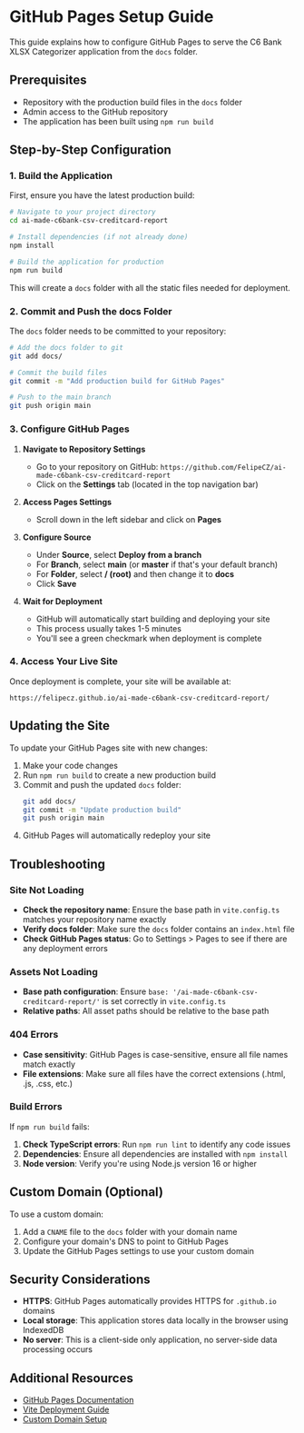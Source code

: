 # GitHub Pages Setup Guide

This guide explains how to configure GitHub Pages to serve the C6 Bank XLSX Categorizer application from the `docs` folder.

## Prerequisites

- Repository with the production build files in the `docs` folder
- Admin access to the GitHub repository
- The application has been built using `npm run build`

## Step-by-Step Configuration

### 1. Build the Application

First, ensure you have the latest production build:

```bash
# Navigate to your project directory
cd ai-made-c6bank-csv-creditcard-report

# Install dependencies (if not already done)
npm install

# Build the application for production
npm run build
```

This will create a `docs` folder with all the static files needed for deployment.

### 2. Commit and Push the docs Folder

The `docs` folder needs to be committed to your repository:

```bash
# Add the docs folder to git
git add docs/

# Commit the build files
git commit -m "Add production build for GitHub Pages"

# Push to the main branch
git push origin main
```

### 3. Configure GitHub Pages

1. **Navigate to Repository Settings**
   - Go to your repository on GitHub: `https://github.com/FelipeCZ/ai-made-c6bank-csv-creditcard-report`
   - Click on the **Settings** tab (located in the top navigation bar)

2. **Access Pages Settings**
   - Scroll down in the left sidebar and click on **Pages**

3. **Configure Source**
   - Under **Source**, select **Deploy from a branch**
   - For **Branch**, select **main** (or **master** if that's your default branch)
   - For **Folder**, select **/ (root)** and then change it to **docs**
   - Click **Save**

4. **Wait for Deployment**
   - GitHub will automatically start building and deploying your site
   - This process usually takes 1-5 minutes
   - You'll see a green checkmark when deployment is complete

### 4. Access Your Live Site

Once deployment is complete, your site will be available at:

```
https://felipecz.github.io/ai-made-c6bank-csv-creditcard-report/
```

## Updating the Site

To update your GitHub Pages site with new changes:

1. Make your code changes
2. Run `npm run build` to create a new production build
3. Commit and push the updated `docs` folder:
   ```bash
   git add docs/
   git commit -m "Update production build"
   git push origin main
   ```
4. GitHub Pages will automatically redeploy your site

## Troubleshooting

### Site Not Loading

- **Check the repository name**: Ensure the base path in `vite.config.ts` matches your repository name exactly
- **Verify docs folder**: Make sure the `docs` folder contains an `index.html` file
- **Check GitHub Pages status**: Go to Settings > Pages to see if there are any deployment errors

### Assets Not Loading

- **Base path configuration**: Ensure `base: '/ai-made-c6bank-csv-creditcard-report/'` is set correctly in `vite.config.ts`
- **Relative paths**: All asset paths should be relative to the base path

### 404 Errors

- **Case sensitivity**: GitHub Pages is case-sensitive, ensure all file names match exactly
- **File extensions**: Make sure all files have the correct extensions (.html, .js, .css, etc.)

### Build Errors

If `npm run build` fails:

1. **Check TypeScript errors**: Run `npm run lint` to identify any code issues
2. **Dependencies**: Ensure all dependencies are installed with `npm install`
3. **Node version**: Verify you're using Node.js version 16 or higher

## Custom Domain (Optional)

To use a custom domain:

1. Add a `CNAME` file to the `docs` folder with your domain name
2. Configure your domain's DNS to point to GitHub Pages
3. Update the GitHub Pages settings to use your custom domain

## Security Considerations

- **HTTPS**: GitHub Pages automatically provides HTTPS for `.github.io` domains
- **Local storage**: This application stores data locally in the browser using IndexedDB
- **No server**: This is a client-side only application, no server-side data processing occurs

## Additional Resources

- [GitHub Pages Documentation](https://docs.github.com/en/pages)
- [Vite Deployment Guide](https://vitejs.dev/guide/static-deploy.html#github-pages)
- [Custom Domain Setup](https://docs.github.com/en/pages/configuring-a-custom-domain-for-your-github-pages-site)
